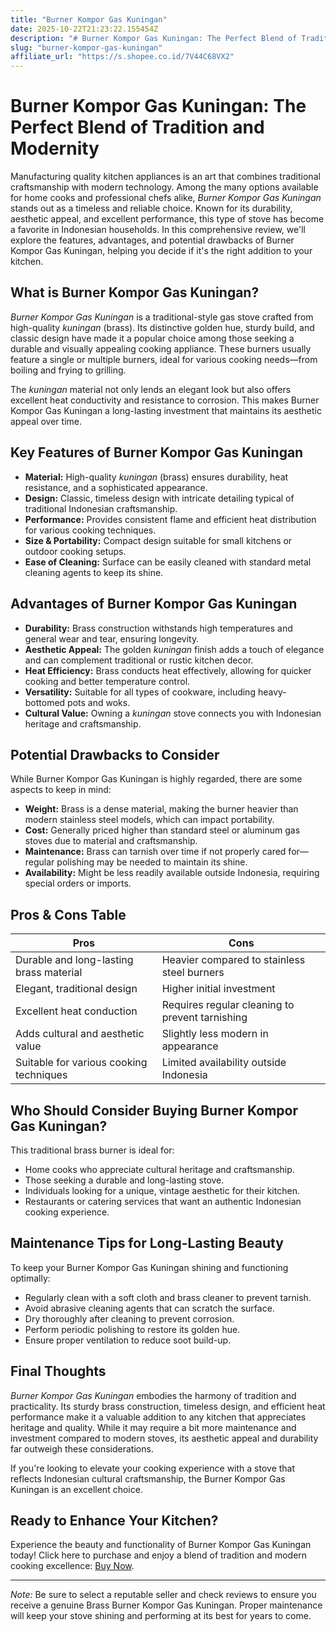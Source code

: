 ```yaml
---
title: "Burner Kompor Gas Kuningan"
date: 2025-10-22T21:23:22.155454Z
description: "# Burner Kompor Gas Kuningan: The Perfect Blend of Tradition and Modernity..."
slug: "burner-kompor-gas-kuningan"
affiliate_url: "https://s.shopee.co.id/7V44C68VX2"
---
```

# Burner Kompor Gas Kuningan: The Perfect Blend of Tradition and Modernity

Manufacturing quality kitchen appliances is an art that combines traditional craftsmanship with modern technology. Among the many options available for home cooks and professional chefs alike, *Burner Kompor Gas Kuningan* stands out as a timeless and reliable choice. Known for its durability, aesthetic appeal, and excellent performance, this type of stove has become a favorite in Indonesian households. In this comprehensive review, we'll explore the features, advantages, and potential drawbacks of Burner Kompor Gas Kuningan, helping you decide if it's the right addition to your kitchen.

## What is Burner Kompor Gas Kuningan?

*Burner Kompor Gas Kuningan* is a traditional-style gas stove crafted from high-quality *kuningan* (brass). Its distinctive golden hue, sturdy build, and classic design have made it a popular choice among those seeking a durable and visually appealing cooking appliance. These burners usually feature a single or multiple burners, ideal for various cooking needs—from boiling and frying to grilling.

The *kuningan* material not only lends an elegant look but also offers excellent heat conductivity and resistance to corrosion. This makes Burner Kompor Gas Kuningan a long-lasting investment that maintains its aesthetic appeal over time.

## Key Features of Burner Kompor Gas Kuningan

- **Material:** High-quality *kuningan* (brass) ensures durability, heat resistance, and a sophisticated appearance.
- **Design:** Classic, timeless design with intricate detailing typical of traditional Indonesian craftsmanship.
- **Performance:** Provides consistent flame and efficient heat distribution for various cooking techniques.
- **Size & Portability:** Compact design suitable for small kitchens or outdoor cooking setups.
- **Ease of Cleaning:** Surface can be easily cleaned with standard metal cleaning agents to keep its shine.

## Advantages of Burner Kompor Gas Kuningan

- **Durability:** Brass construction withstands high temperatures and general wear and tear, ensuring longevity.
- **Aesthetic Appeal:** The golden *kuningan* finish adds a touch of elegance and can complement traditional or rustic kitchen decor.
- **Heat Efficiency:** Brass conducts heat effectively, allowing for quicker cooking and better temperature control.
- **Versatility:** Suitable for all types of cookware, including heavy-bottomed pots and woks.
- **Cultural Value:** Owning a *kuningan* stove connects you with Indonesian heritage and craftsmanship.

## Potential Drawbacks to Consider

While Burner Kompor Gas Kuningan is highly regarded, there are some aspects to keep in mind:

- **Weight:** Brass is a dense material, making the burner heavier than modern stainless steel models, which can impact portability.
- **Cost:** Generally priced higher than standard steel or aluminum gas stoves due to material and craftsmanship.
- **Maintenance:** Brass can tarnish over time if not properly cared for—regular polishing may be needed to maintain its shine.
- **Availability:** Might be less readily available outside Indonesia, requiring special orders or imports.

## Pros & Cons Table

| **Pros**                                 | **Cons**                                           |
|------------------------------------------|---------------------------------------------------|
| Durable and long-lasting brass material| Heavier compared to stainless steel burners     |
| Elegant, traditional design           | Higher initial investment                        |
| Excellent heat conduction               | Requires regular cleaning to prevent tarnishing|
| Adds cultural and aesthetic value     | Slightly less modern in appearance              |
| Suitable for various cooking techniques| Limited availability outside Indonesia          |

## Who Should Consider Buying Burner Kompor Gas Kuningan?

This traditional brass burner is ideal for:

- Home cooks who appreciate cultural heritage and craftsmanship.
- Those seeking a durable and long-lasting stove.
- Individuals looking for a unique, vintage aesthetic for their kitchen.
- Restaurants or catering services that want an authentic Indonesian cooking experience.

## Maintenance Tips for Long-Lasting Beauty

To keep your Burner Kompor Gas Kuningan shining and functioning optimally:

- Regularly clean with a soft cloth and brass cleaner to prevent tarnish.
- Avoid abrasive cleaning agents that can scratch the surface.
- Dry thoroughly after cleaning to prevent corrosion.
- Perform periodic polishing to restore its golden hue.
- Ensure proper ventilation to reduce soot build-up.

## Final Thoughts

*Burner Kompor Gas Kuningan* embodies the harmony of tradition and practicality. Its sturdy brass construction, timeless design, and efficient heat performance make it a valuable addition to any kitchen that appreciates heritage and quality. While it may require a bit more maintenance and investment compared to modern stoves, its aesthetic appeal and durability far outweigh these considerations.

If you're looking to elevate your cooking experience with a stove that reflects Indonesian cultural craftsmanship, the Burner Kompor Gas Kuningan is an excellent choice.

## Ready to Enhance Your Kitchen?

Experience the beauty and functionality of Burner Kompor Gas Kuningan today! Click here to purchase and enjoy a blend of tradition and modern cooking excellence: [Buy Now](https://s.shopee.co.id/7V44C68VX2).

---

*Note:* Be sure to select a reputable seller and check reviews to ensure you receive a genuine Brass Burner Kompor Gas Kuningan. Proper maintenance will keep your stove shining and performing at its best for years to come.
